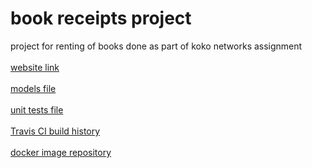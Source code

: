 # book receipts project

project for renting of books done as part of koko networks assignment
<br/><br/>
[website link](http://178.62.45.85:8080/)
<br/><br/>
[models file](https://github.com/DANIELKAKAI/books-reciept/blob/master/mainapp/models.py)
<br/><br/>
[unit tests file](https://github.com/DANIELKAKAI/books-reciept/blob/master/mainapp/tests.py)
<br/><br/>
[Travis CI build history](https://travis-ci.org/DANIELKAKAI/books-reciept/builds)
<br/><br/>
[docker image repository](https://hub.docker.com/r/danielkakai/book_reciept)